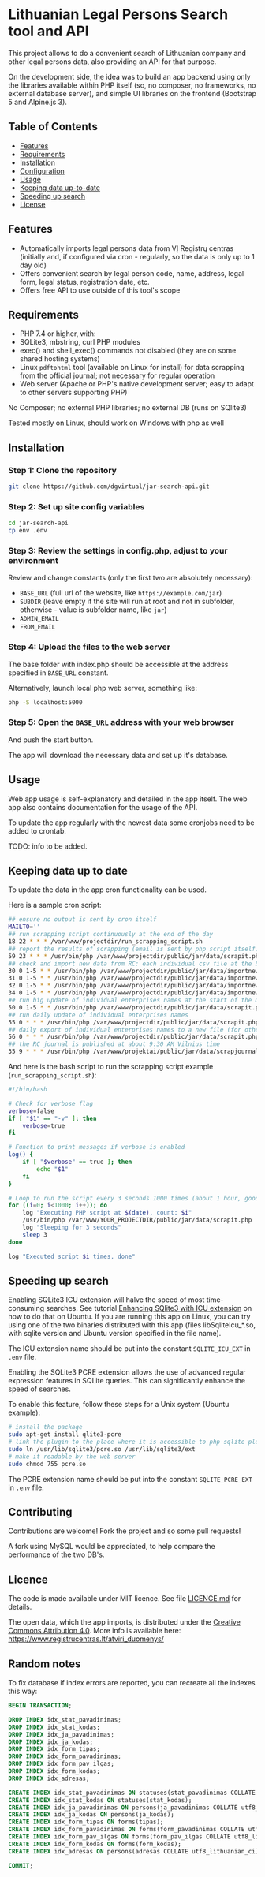 # Lithuanian Legal Persons Search tool and API

This project allows to do a convenient search of Lithuanian company and other legal persons data, also providing an API for that purpose. 

On the development side, the idea was to build an app backend using only the libraries available within PHP itself (so, no composer, no frameworks, no external database server), and simple UI libraries on the frontend (Bootstrap 5 and Alpine.js 3).

## Table of Contents

- [Features](#features)
- [Requirements](#requirements)
- [Installation](#installation)
- [Configuration](#configuration)
- [Usage](#usage)
- [Keeping data up-to-date](#keeping-data-up-to-date)
- [Speeding up search](#speeding-up-search)
- [License](#license)

## Features

- Automatically imports legal persons data from VĮ Registrų centras (initially and, if configured via cron - regularly, so the data is only up to 1 day old)
- Offers convenient search by legal person code, name, address, legal form, legal status, registration date, etc.
- Offers free API to use outside of this tool's scope 

## Requirements

- PHP 7.4 or higher, with:
- SQLite3, mbstring, curl PHP modules
- exec() and shell_exec() commands not disabled (they are on some shared hosting systems)
- Linux `pdftohtml` tool (available on Linux for install) for data scrapping from the official journal; not necessary for regular operation
- Web server (Apache or PHP's native development server; easy to adapt to other servers supporting PHP)

No Composer; no external PHP libraries; no external DB (runs on SQlite3)

Tested mostly on Linux, should work on Windows with php as well

## Installation

### Step 1: Clone the repository

```bash
git clone https://github.com/dgvirtual/jar-search-api.git
```

### Step 2: Set up site config variables

```bash
cd jar-search-api
cp env .env
```

### Step 3: Review the settings in config.php, adjust to your environment

Review and change constants (only the first two are absolutely necessary):
  * `BASE_URL` (full url of the website, like `https://example.com/jar`)
  * `SUBDIR` (leave empty if the site will run at root and not in subfolder, otherwise - value is subfolder name, like `jar`)
  * `ADMIN_EMAIL`
  * `FROM_EMAIL`

### Step 4: Upload the files to the web server 

The base folder with index.php should be accessible at the address specified in `BASE_URL` 
constant. 

Alternatively, launch local php web server, something like: 

```bash 
php -S localhost:5000
```

### Step 5: Open the `BASE_URL` address with your web browser

And push the start button. 

The app will download the necessary data and set up it's database. 

## Usage

Web app usage is self-explanatory and detailed in the app itself. The web app also contains documentation for the usage of the API.

To update the app regularly with the newest data some cronjobs need to be added to crontab. 

TODO: info to be added.

## Keeping data up to date
To update the data in the app cron functionality can be used. 

Here is a sample cron script: 

```bash
## ensure no output is sent by cron itself
MAILTO=''
## run scrapping script continuously at the end of the day
18 22 * * * /var/www/projectdir/run_scrapping_script.sh
## report the results of scrapping (email is sent by php script itself)
59 23 * * * /usr/bin/php /var/www/projectdir/public/jar/data/scrapit.php report
## check and import new data from RC: each individual csv file at the beginning of the month
30 0 1-5 * * /usr/bin/php /var/www/projectdir/public/jar/data/importnew.php checkifnew persons
31 0 1-5 * * /usr/bin/php /var/www/projectdir/public/jar/data/importnew.php checkifnew persons unreg
32 0 1-5 * * /usr/bin/php /var/www/projectdir/public/jar/data/importnew.php checkifnew forms
34 0 1-5 * * /usr/bin/php /var/www/projectdir/public/jar/data/importnew.php checkifnew statuses
## run big update of individual enterprises names at the start of the month
50 0 1-5 * * /usr/bin/php /var/www/projectdir/public/jar/data/scrapit.php update ifnewmonth
## run daily update of individual enterprises names
55 0 * * * /usr/bin/php /var/www/projectdir/public/jar/data/scrapit.php update
## daily export of individual enterprises names to a new file (for others to import)
56 0 * * * /usr/bin/php /var/www/projectdir/public/jar/data/scrapit.php export_individual
## the RC journal is published at about 9:30 AM Vilnius time
35 9 * * * /usr/bin/php /var/www/projektai/public/jar/data/scrapjournal.php report sendemail
```

And here is the bash script to run the scrapping script example (`run_scrapping_script.sh`):

```bash
#!/bin/bash

# Check for verbose flag
verbose=false
if [ "$1" == "-v" ]; then
    verbose=true
fi

# Function to print messages if verbose is enabled
log() {
    if [ "$verbose" == true ]; then
        echo "$1"
    fi
}

# Loop to run the script every 3 seconds 1000 times (about 1 hour, good for 5 proxies)
for ((i=0; i<1000; i++)); do
    log "Executing PHP script at $(date), count: $i"
    /usr/bin/php /var/www/YOUR_PROJECTDIR/public/jar/data/scrapit.php
    log "Sleeping for 3 seconds"
    sleep 3
done

log "Executed script $i times, done"
```

## Speeding up search
Enabling SQLite3 ICU extension will halve the speed of most time-consuming searches. 
See tutorial [Enhancing SQlite3 with ICU extension](https://dg.lapas.info/irasas/enhancing-sqlite3-with-icu-extension/) 
on how to do that on Ubuntu. If you are running this app on Linux, you can try using one of the two binaries distributed 
with this app (files libSqliteIcu_*.so, with sqlite version and Ubuntu version specified in the file name).

The ICU extension name should be put into the constant `SQLITE_ICU_EXT` in `.env` file.

Enabling the SQLite3 PCRE extension allows the use of advanced regular expression features in SQLite queries. This can significantly enhance the speed of searches.

To enable this feature, follow these steps for a Unix system (Ubuntu example):

```bash
# install the package
sudo apt-get install qlite3-pcre
# link the plugin to the place where it is accessible to php sqlite plugin
sudo ln /usr/lib/sqlite3/pcre.so /usr/lib/sqlite3/ext
# make it readable by the web server
sudo chmod 755 pcre.so
```

The PCRE extension name should be put into the constant `SQLITE_PCRE_EXT` in `.env` file.

## Contributing

Contributions are welcome! Fork the project and so some pull requests!

A fork using MySQL would be appreciated, to help compare the performance of the two DB's.

## Licence

The code is made available under MIT licence. See file [LICENCE.md](LICENCE.md) for details.

The open data, which the app imports, is distributed under the [Creative Commons Attribution 4.0](https://creativecommons.org/licenses/by/4.0/deed.lt). More info is available here: https://www.registrucentras.lt/atviri_duomenys/

## Random notes

To fix database if index errors are reported, you can recreate all the indexes this way: 

```sql
BEGIN TRANSACTION;

DROP INDEX idx_stat_pavadinimas;
DROP INDEX idx_stat_kodas;
DROP INDEX idx_ja_pavadinimas;
DROP INDEX idx_ja_kodas;
DROP INDEX idx_form_tipas;
DROP INDEX idx_form_pavadinimas;
DROP INDEX idx_form_pav_ilgas;
DROP INDEX idx_form_kodas;
DROP INDEX idx_adresas;

CREATE INDEX idx_stat_pavadinimas ON statuses(stat_pavadinimas COLLATE utf8_lithuanian_ci);
CREATE INDEX idx_stat_kodas ON statuses(stat_kodas);
CREATE INDEX idx_ja_pavadinimas ON persons(ja_pavadinimas COLLATE utf8_lithuanian_ci);
CREATE INDEX idx_ja_kodas ON persons(ja_kodas);
CREATE INDEX idx_form_tipas ON forms(tipas);
CREATE INDEX idx_form_pavadinimas ON forms(form_pavadinimas COLLATE utf8_lithuanian_ci);
CREATE INDEX idx_form_pav_ilgas ON forms(form_pav_ilgas COLLATE utf8_lithuanian_ci);
CREATE INDEX idx_form_kodas ON forms(form_kodas);
CREATE INDEX idx_adresas ON persons(adresas COLLATE utf8_lithuanian_ci);

COMMIT;
```

